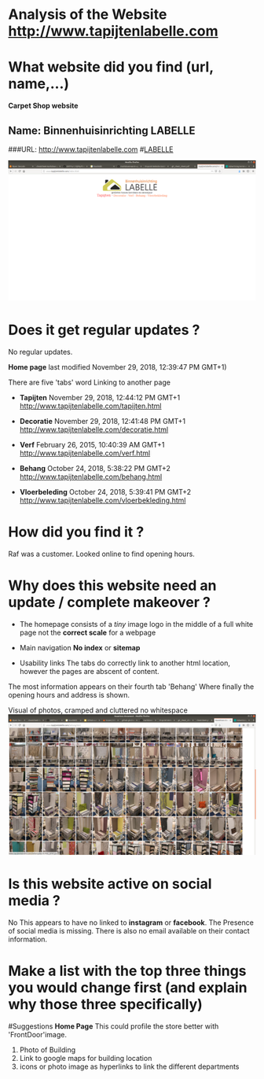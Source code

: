 # Analysis of the Website http://www.tapijtenlabelle.com

# What website did you find (url, name,...)
**Carpet Shop website**
## Name: Binnenhuisinrichting LABELLE 
###URL: http://www.tapijtenlabelle.com
#[LABELLE](http://www.tapijtenlabelle.com)

![Home Page](resources/Screenshot_homepage.png "too much white space") 
# Does it get regular updates ?
No regular updates.

__Home page__ last modified November 29, 2018, 12:39:47 PM GMT+1)

There are five 'tabs' word Linking to another page

* __Tapijten__ November 29, 2018, 12:44:12 PM GMT+1
http://www.tapijtenlabelle.com/tapijten.html

* __Decoratie__ November 29, 2018, 12:41:48 PM GMT+1
http://www.tapijtenlabelle.com/decoratie.html

* __Verf__ February 26, 2015, 10:40:39 AM GMT+1
http://www.tapijtenlabelle.com/verf.html

* __Behang__ October 24, 2018, 5:38:22 PM GMT+2
http://www.tapijtenlabelle.com/behang.html

* __Vloerbeleding__ October 24, 2018, 5:39:41 PM GMT+2
http://www.tapijtenlabelle.com/vloerbekleding.html

# How did you find it ?
Raf was a customer.
Looked online to find opening hours. 

# Why does this website need an update / complete makeover ?



* The homepage consists of a *tiny* image logo in the middle of a full white page
not the __correct scale__ for a webpage

* Main navigation 
**No index** or **sitemap**

* Usability links 
The tabs do correctly link to another html location, however the pages are abscent of content. 

The most information appears on their fourth tab 'Behang'
Where finally the opening hours and address is shown. 

Visual of photos, cramped and cluttered no whitespace 
![Home Page](resources/behang_screenshot.png "The lack of white space") 
 

# Is this website active on social media ?
No
This appears to have no linked to __instagram__ or __facebook__. 
The Presence of social media is missing.
There is also no email available on their contact information.

# Make a list with the top three things you would change first (and explain why those three specifically)
#Suggestions
__Home Page__ This could profile the store better with  'FrontDoor'image.
1. Photo of Building
2. Link to google maps for building location
3. icons or photo image as hyperlinks to link the different departments

	
